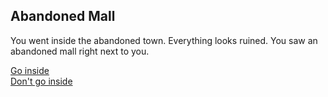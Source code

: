 ## Abandoned Mall

You went inside the abandoned town. Everything looks ruined. You saw an abandoned mall right next to you.

[Go inside](eat-die.md)  
[Don't go inside](girl.md)
